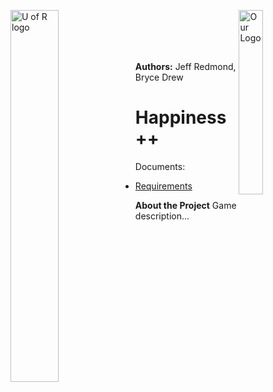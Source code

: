 
<p>
  <img align="left" src="./uofr_logo.jpg" alt="U of R logo" width="39.055%"/>
  <img align="right" src="./foo.jpg" alt="Our Logo" width="27.5%"/>
</p>

<br/><br/><br/><br/>

**Authors:** Jeff Redmond, Bryce Drew
# Happiness++

Documents:
* [Requirements](./requirements.md)

**About the Project**
Game description...